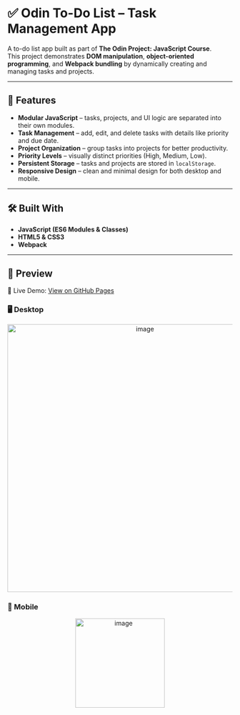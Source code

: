 # ✅ Odin To-Do List – Task Management App  

A to-do list app built as part of **The Odin Project: JavaScript Course**.  
This project demonstrates **DOM manipulation**, **object-oriented programming**, and **Webpack bundling** by dynamically creating and managing tasks and projects.  

---

## 🚀 Features  
- **Modular JavaScript** – tasks, projects, and UI logic are separated into their own modules.  
- **Task Management** – add, edit, and delete tasks with details like priority and due date.  
- **Project Organization** – group tasks into projects for better productivity.  
- **Priority Levels** – visually distinct priorities (High, Medium, Low).  
- **Persistent Storage** – tasks and projects are stored in `localStorage`.  
- **Responsive Design** – clean and minimal design for both desktop and mobile.  

---

## 🛠️ Built With  
- **JavaScript (ES6 Modules & Classes)**  
- **HTML5 & CSS3**  
- **Webpack**  

---

## 📸 Preview  
🔗 Live Demo: [View on GitHub Pages](https://wise-394.github.io/odin-todo-list/)  

### 🖥️ Desktop  
<div align="center">
  
<img width="600" alt="image" src="https://github.com/user-attachments/assets/d5ee58ab-90bd-49b7-a137-19f983a6bf51" />


</div>

### 📱 Mobile  
<div align="center">
  
<img width="200"  alt="image" src="https://github.com/user-attachments/assets/1e53ceed-1c33-48f4-8e23-4343b34a80be" />


</div>
